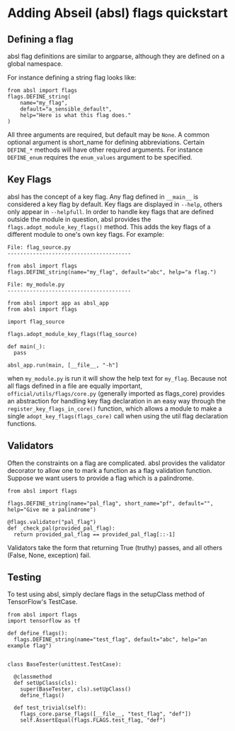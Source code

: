 # Adding Abseil (absl) flags quickstart
## Defining a flag
absl flag definitions are similar to argparse, although they are defined on a global namespace.

For instance defining a string flag looks like:
```$xslt
from absl import flags
flags.DEFINE_string(
    name="my_flag",
    default="a_sensible_default",
    help="Here is what this flag does."
)
```

All three arguments are required, but default may be `None`. A common optional argument is
short_name for defining abbreviations. Certain `DEFINE_*` methods will have other required arguments.
For instance `DEFINE_enum` requires the `enum_values` argument to be specified.

## Key Flags
absl has the concept of a key flag. Any flag defined in `__main__` is considered a key flag by
default. Key flags are displayed in `--help`, others only appear in `--helpfull`. In order to
handle key flags that are defined outside the module in question, absl provides the
`flags.adopt_module_key_flags()` method. This adds the key flags of a different module to one's own
key flags. For example:
```$xslt
File: flag_source.py
---------------------------------------

from absl import flags
flags.DEFINE_string(name="my_flag", default="abc", help="a flag.")
```

```$xslt
File: my_module.py
---------------------------------------

from absl import app as absl_app
from absl import flags

import flag_source

flags.adopt_module_key_flags(flag_source)

def main(_):
  pass

absl_app.run(main, [__file__, "-h"]
```

when `my_module.py` is run it will show the help text for `my_flag`. Because not all flags defined
in a file are equally important, `official/utils/flags/core.py` (generally imported as flags_core)
provides an abstraction for handling key flag declaration in an easy way through the
`register_key_flags_in_core()` function, which allows a module to make a single
`adopt_key_flags(flags_core)` call when using the util flag declaration functions.

## Validators
Often the constraints on a flag are complicated. absl provides the validator decorator to allow
one to mark a function as a flag validation function. Suppose we want users to provide a flag
which is a palindrome.

```$xslt
from absl import flags

flags.DEFINE_string(name="pal_flag", short_name="pf", default="", help="Give me a palindrome")

@flags.validator("pal_flag")
def _check_pal(provided_pal_flag):
  return provided_pal_flag == provided_pal_flag[::-1]

```

Validators take the form that returning True (truthy) passes, and all others 
(False, None, exception) fail.

## Testing
To test using absl, simply declare flags in the setupClass method of TensorFlow's TestCase.

```$xslt
from absl import flags
import tensorflow as tf

def define_flags():
  flags.DEFINE_string(name="test_flag", default="abc", help="an example flag")


class BaseTester(unittest.TestCase):

  @classmethod
  def setUpClass(cls):
    super(BaseTester, cls).setUpClass()
    define_flags()
    
  def test_trivial(self):
    flags_core.parse_flags([__file__, "test_flag", "def"])
    self.AssertEqual(flags.FLAGS.test_flag, "def")
    
```

